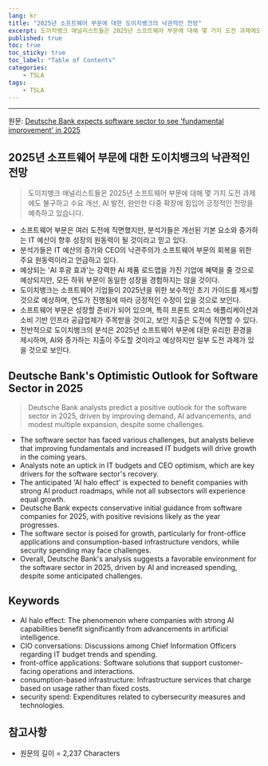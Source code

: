 ```yaml
---
lang: kr
title: "2025년 소프트웨어 부문에 대한 도이치뱅크의 낙관적인 전망"
excerpt: 도이치뱅크 애널리스트들은 2025년 소프트웨어 부문에 대해 몇 가지 도전 과제에도 불구하고 수요 개선, AI 발전, 완만한 다중 확장에 힘입어 긍정적인 전망을 예측하고 있습니다.
published: true
toc: true
toc_sticky: true
toc_label: "Table of Contents"
categories:
    - TSLA
tags:
    - TSLA
---
```


---

  원문: [Deutsche Bank expects software sector to see 'fundamental improvement' in 2025](https://www.investing.com/news/stock-market-news/deutsche-bank-expects-software-sector-to-see-fundamental-improvement-in-2025-3802791)

## 2025년 소프트웨어 부문에 대한 도이치뱅크의 낙관적인 전망

> 도이치뱅크 애널리스트들은 2025년 소프트웨어 부문에 대해 몇 가지 도전 과제에도 불구하고 수요 개선, AI 발전, 완만한 다중 확장에 힘입어 긍정적인 전망을 예측하고 있습니다.


- 소프트웨어 부문은 여러 도전에 직면했지만, 분석가들은 개선된 기본 요소와 증가하는 IT 예산이 향후 성장의 원동력이 될 것이라고 믿고 있다.
- 분석가들은 IT 예산의 증가와 CEO의 낙관주의가 소프트웨어 부문의 회복을 위한 주요 원동력이라고 언급하고 있다.
- 예상되는 'AI 후광 효과'는 강력한 AI 제품 로드맵을 가진 기업에 혜택을 줄 것으로 예상되지만, 모든 하위 부문이 동일한 성장을 경험하지는 않을 것이다.
- 도이치뱅크는 소프트웨어 기업들이 2025년을 위한 보수적인 초기 가이드를 제시할 것으로 예상하며, 연도가 진행됨에 따라 긍정적인 수정이 있을 것으로 보인다.
- 소프트웨어 부문은 성장할 준비가 되어 있으며, 특히 프론트 오피스 애플리케이션과 소비 기반 인프라 공급업체가 주목받을 것이고, 보안 지출은 도전에 직면할 수 있다.
- 전반적으로 도이치뱅크의 분석은 2025년 소프트웨어 부문에 대한 유리한 환경을 제시하며, AI와 증가하는 지출이 주도할 것이라고 예상하지만 일부 도전 과제가 있을 것으로 보인다.

## Deutsche Bank's Optimistic Outlook for Software Sector in 2025

> Deutsche Bank analysts predict a positive outlook for the software sector in 2025, driven by improving demand, AI advancements, and modest multiple expansion, despite some challenges.


- The software sector has faced various challenges, but analysts believe that improving fundamentals and increased IT budgets will drive growth in the coming years.
- Analysts note an uptick in IT budgets and CEO optimism, which are key drivers for the software sector's recovery.
- The anticipated 'AI halo effect' is expected to benefit companies with strong AI product roadmaps, while not all subsectors will experience equal growth.
- Deutsche Bank expects conservative initial guidance from software companies for 2025, with positive revisions likely as the year progresses.
- The software sector is poised for growth, particularly for front-office applications and consumption-based infrastructure vendors, while security spending may face challenges.
- Overall, Deutsche Bank's analysis suggests a favorable environment for the software sector in 2025, driven by AI and increased spending, despite some anticipated challenges.

## Keywords

- AI halo effect: The phenomenon where companies with strong AI capabilities benefit significantly from advancements in artificial intelligence.
- CIO conversations: Discussions among Chief Information Officers regarding IT budget trends and spending.
- front-office applications: Software solutions that support customer-facing operations and interactions.
- consumption-based infrastructure: Infrastructure services that charge based on usage rather than fixed costs.
- security spend: Expenditures related to cybersecurity measures and technologies.

## 참고사항

- 원문의 길이 = 2,237 Characters

